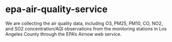 # epa-air-quality-service

We are collecting the air quality data, including O3, PM25, PM10, CO, NO2, and SO2 concentration/AQI observations from the monitoring stations in Los Angeles County through the EPA’s Airnow web service. 

